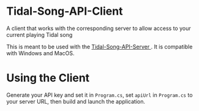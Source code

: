 # Tidal-Song-API-Client
A client that works with the corresponding server to allow access to your current playing Tidal song

This is meant to be used with the [Tidal-Song-API-Server
](https://github.com/ViperTools/Tidal-Song-API-Server). It is compatible with Windows and MacOS.

# Using the Client

Generate your API key and set it in `Program.cs`, set `apiUrl` in `Program.cs` to your server URL, then build and launch the application.
